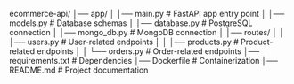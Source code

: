 ecommerce-api/
│── app/
│   │── main.py            # FastAPI app entry point
│   │── models.py          # Database schemas
│   │── database.py        # PostgreSQL connection
│   │── mongo_db.py        # MongoDB connection
│   │── routes/
│   │   │── users.py       # User-related endpoints
│   │   │── products.py    # Product-related endpoints
│   │   └── orders.py      # Order-related endpoints
│── requirements.txt       # Dependencies
│── Dockerfile             # Containerization
│── README.md              # Project documentation